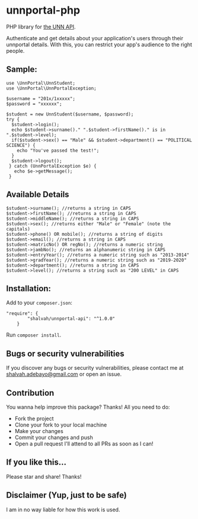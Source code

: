 # unnportal-php
PHP library for [the UNN API](https://github.com/shalvah/unn-api).

Authenticate and get details about your application's users through their unnportal details. With this, you can restrict your app's audience to the right people.

## Sample:
```
use \UnnPortal\UnnStudent;
use \UnnPortal\UnnPortalException;

$username = "201x/1xxxxx";
$password = "xxxxxx";

$student = new UnnStudent($username, $password);
try {
  $student->login();
  echo $student->surname()." ".$student->firstName()." is in ".$student->level);
  if($student->sex() == "Male" && $student->department() == "POLITICAL SCIENCE") {
    echo "You've passed the test!";
  }
  $student->logout();
 } catch (UnnPortalException $e) {
   echo $e->getMessage();
 }
 ```

## Available Details
```
$student->surname(); //returns a string in CAPS
$student->firstName(); //returns a string in CAPS
$student->middleName(); //returns a string in CAPS
$student->sex(); //returns either "Male" or "Female" (note the capitals)
$student->phone() OR mobile(); //returns a string of digits
$student->email(); //returns a string in CAPS
$student->matricNo() OR regNo(); //returns a numeric string
$student->jambNo(); //returns an alphanumeric string in CAPS
$student->entryYear(); //returns a numeric string such as "2013-2014"
$student->gradYear(); //returns a numeric string such as "2019-2020"
$student->department(); //returns a string in CAPS
$student->level(); //returns a string such as "200 LEVEL" in CAPS
```
## Installation:
Add to your `composer.json`:
```
"require": {
        "shalvah/unnportal-api": "^1.0.0"
    }
```
Run `composer install`.

## Bugs or security vulnerabilities
If you discover any bugs or security vulnerabilities, please contact me at shalvah.adebayo@gmail.com or open an issue.

## Contribution
You wanna help improve this package? Thanks! All you need to do:
- Fork the project
- Clone your fork to your local machine
- Make your changes
- Commit your changes and push
- Open a pull request
I'll attend to all PRs as soon as I can!

## If you like this...
Please star and share! Thanks!

## Disclaimer (Yup, just to be safe)
I am in no way liable for how this work is used. 
